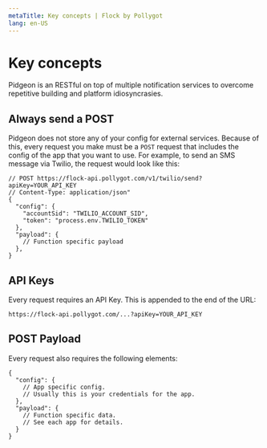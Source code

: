 ```yaml
---
metaTitle: Key concepts | Flock by Pollygot
lang: en-US
---
```


# Key concepts

Pidgeon is an RESTful on top of multiple notification services to overcome repetitive building and platform idiosyncrasies. 


## Always send a POST

Pidgeon does not store any of your config for external services. Because of this, every request you make must be a `POST` request that includes the config of the app that you want to use. For example, to send an SMS message via Twilio, the request would look like this:

```json5
// POST https://flock-api.pollygot.com/v1/twilio/send?apiKey=YOUR_API_KEY 
// Content-Type: application/json" 
{
  "config": { 
    "accountSid": "TWILIO_ACCOUNT_SID", 
    "token": "process.env.TWILIO_TOKEN"
  },
  "payload": {
    // Function specific payload
  },
}
```

## API Keys

Every request requires an API Key. This is appended to the end of the URL:

```
https://flock-api.pollygot.com/...?apiKey=YOUR_API_KEY
```

## POST Payload

Every request also requires the following elements:

```json5
{
  "config": {
    // App specific config.
    // Usually this is your credentials for the app.
  },
  "payload": {
    // Function specific data. 
    // See each app for details.
  }
}
```
